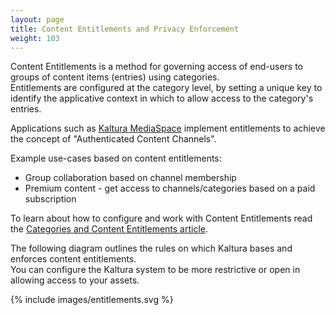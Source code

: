 ```yaml
---
layout: page
title: Content Entitlements and Privacy Enforcement
weight: 103
---
```


Content Entitlements is a method for governing access of end-users to groups of content items (entries) using categories.  
Entitlements are configured at the category level, by setting a unique key to identify the applicative context in which to allow access to the category's entries.  

Applications such as [Kaltura MediaSpace](http://corp.kaltura.com/Products/Video-Applications/Kaltura-Mediaspace-Video-Portal) implement entitlements to achieve the concept of "Authenticated Content Channels".

Example use-cases based on content entitlements:

* Group collaboration based on channel membership
* Premium content - get access to channels/categories based on a paid subscription 

To learn about how to configure and work with Content Entitlements read the [Categories and Content Entitlements article](https://vpaas.kaltura.com/documentation/Secure_Control_and_Govern/Content-Categories-Management.html).  


The following diagram outlines the rules on which Kaltura bases and enforces content entitlements.  
You can configure the Kaltura system to be more restrictive or open in allowing access to your assets.  

{% include images/entitlements.svg %}

